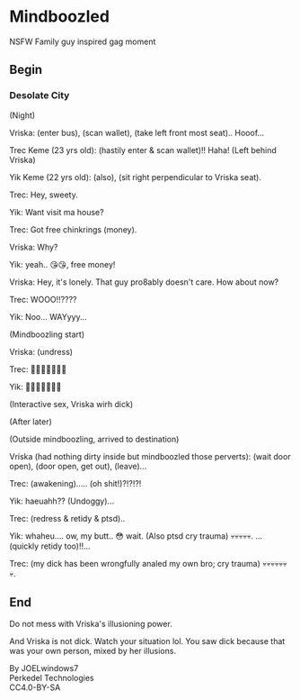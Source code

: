 # Mindboozled

NSFW Family guy inspired gag moment

## Begin

### Desolate City

(Night)

Vriska: (enter bus), (scan wallet), (take left front most seat).. Hooof...

Trec Keme (23 yrs old): (hastily enter & scan wallet)!! Haha! (Left behind Vriska)

Yik Keme (22 yrs old): (also), (sit right perpendicular to Vriska seat).

Trec: Hey, sweety.

Yik: Want visit ma house?

Trec: Got free chinkrings (money).

Vriska: Why?

Yik: yeah.. 😘😘, free money!

Vriska: Hey, it's lonely. That guy pro8ably doesn't care. How about now?

Trec: WOOO!!????

Yik: Noo... WAYyyy...

(Mindboozling start)

Vriska: (undress)

Trec: 🥵🥵🥵🥵🥵🥵🥵

Yik: 🥵🥵🥵🥵🥵🥵🥵

(Interactive sex, Vriska wirh dick)

(After later)

(Outside mindboozling, arrived to destination)

Vriska (had nothing dirty inside but mindboozled those perverts): (wait door open), (door open, get out), (leave)...

Trec: (awakening)..... (oh shit!)?!?!?!

Yik: haeuahh?? (Undoggy)... 

Trec: (redress & retidy & ptsd)..

Yik: whaheu.... ow, my butt.. 😳 wait. (Also ptsd cry trauma) 💀💀💀💀💀. ... (quickly retidy too)!!...

Trec: (my dick has been wrongfully analed my own bro; cry trauma) 💀💀💀💀💀💀💀.

## End

Do not mess with Vriska's illusioning power.

And Vriska is not dick. Watch your situation lol. You saw dick because that was your own person, mixed by her illusions.

By JOELwindows7  
Perkedel Technologies  
CC4.0-BY-SA